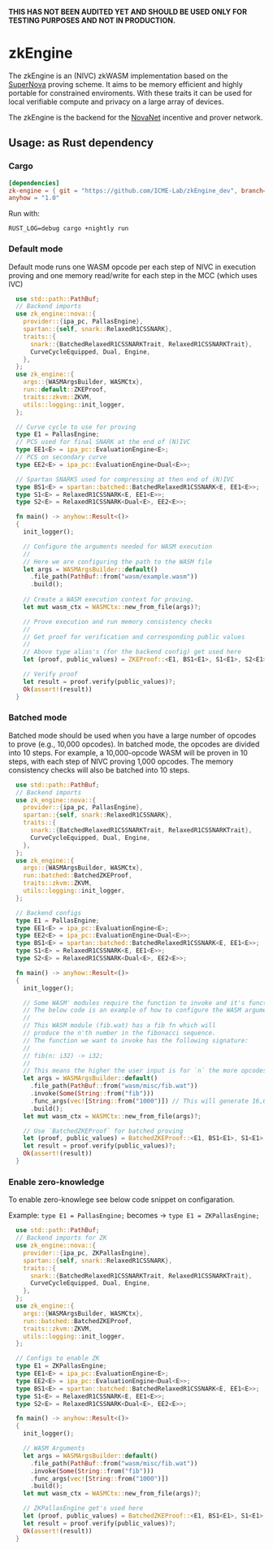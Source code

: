  **THIS HAS NOT BEEN AUDITED YET AND SHOULD BE USED ONLY FOR TESTING PURPOSES AND NOT IN PRODUCTION.**

# zkEngine

The zkEngine is an (NIVC) zkWASM implementation based on the [SuperNova](https://eprint.iacr.org/2022/1758) proving scheme.
It aims to be memory efficient and highly portable for constrained enviroments. With these traits it can be used for
local verifiable compute and privacy on a large array of devices.

The zkEngine is the backend for the [NovaNet](https://novanet.xyz) incentive and prover network. 


## Usage: as Rust dependency

### Cargo

```toml
[dependencies]
zk-engine = { git = "https://github.com/ICME-Lab/zkEngine_dev", branch= "main" }
anyhow = "1.0"
```
Run with:

```
RUST_LOG=debug cargo +nightly run
```

### Default mode

Default mode runs one WASM opcode per each step of NIVC in execution proving and one memory read/write for each step in the MCC (which uses IVC)

```rust
  use std::path::PathBuf;
  // Backend imports
  use zk_engine::nova::{
    provider::{ipa_pc, PallasEngine},
    spartan::{self, snark::RelaxedR1CSSNARK},
    traits::{
      snark::{BatchedRelaxedR1CSSNARKTrait, RelaxedR1CSSNARKTrait},
      CurveCycleEquipped, Dual, Engine,
    },
  };
  use zk_engine::{
    args::{WASMArgsBuilder, WASMCtx},
    run::default::ZKEProof,
    traits::zkvm::ZKVM,
    utils::logging::init_logger,
  };

  // Curve cycle to use for proving
  type E1 = PallasEngine;
  // PCS used for final SNARK at the end of (N)IVC
  type EE1<E> = ipa_pc::EvaluationEngine<E>;
  // PCS on secondary curve
  type EE2<E> = ipa_pc::EvaluationEngine<Dual<E>>;

  // Spartan SNARKS used for compressing at then end of (N)IVC
  type BS1<E> = spartan::batched::BatchedRelaxedR1CSSNARK<E, EE1<E>>;
  type S1<E> = RelaxedR1CSSNARK<E, EE1<E>>;
  type S2<E> = RelaxedR1CSSNARK<Dual<E>, EE2<E>>;

  fn main() -> anyhow::Result<()>
  {
    init_logger();

    // Configure the arguments needed for WASM execution
    //
    // Here we are configuring the path to the WASM file
    let args = WASMArgsBuilder::default()
      .file_path(PathBuf::from("wasm/example.wasm"))
      .build();
    
    // Create a WASM execution context for proving.
    let mut wasm_ctx = WASMCtx::new_from_file(args)?;

    // Prove execution and run memory consistency checks
    //
    // Get proof for verification and corresponding public values
    //
    // Above type alias's (for the backend config) get used here
    let (proof, public_values) = ZKEProof::<E1, BS1<E1>, S1<E1>, S2<E1>>::prove_wasm(&mut wasm_ctx)?;

    // Verify proof
    let result = proof.verify(public_values)?;
    Ok(assert!(result))
  }
```

### Batched mode

Batched mode should be used when you have a large number of opcodes to prove (e.g., 10,000 opcodes). In batched mode, the opcodes are divided into 10 steps. For example, a 10,000-opcode WASM will be proven in 10 steps, with each step of NIVC proving 1,000 opcodes. The memory consistency checks will also be batched into 10 steps.

```rust
  use std::path::PathBuf;
  // Backend imports
  use zk_engine::nova::{
    provider::{ipa_pc, PallasEngine},
    spartan::{self, snark::RelaxedR1CSSNARK},
    traits::{
      snark::{BatchedRelaxedR1CSSNARKTrait, RelaxedR1CSSNARKTrait},
      CurveCycleEquipped, Dual, Engine,
    },
  };
  use zk_engine::{
    args::{WASMArgsBuilder, WASMCtx},
    run::batched::BatchedZKEProof,
    traits::zkvm::ZKVM,
    utils::logging::init_logger,
  };

  // Backend configs
  type E1 = PallasEngine;
  type EE1<E> = ipa_pc::EvaluationEngine<E>;
  type EE2<E> = ipa_pc::EvaluationEngine<Dual<E>>;
  type BS1<E> = spartan::batched::BatchedRelaxedR1CSSNARK<E, EE1<E>>;
  type S1<E> = RelaxedR1CSSNARK<E, EE1<E>>;
  type S2<E> = RelaxedR1CSSNARK<Dual<E>, EE2<E>>;

  fn main() -> anyhow::Result<()>
  {
    init_logger();

    // Some WASM' modules require the function to invoke and it's functions arguments.
    // The below code is an example of how to configure the WASM arguments for such cases.
    //
    // This WASM module (fib.wat) has a fib fn which will 
    // produce the n'th number in the fibonacci sequence.
    // The function we want to invoke has the following signature: 
    //
    // fib(n: i32) -> i32;
    // 
    // This means the higher the user input is for `n` the more opcodes will need to be proven
    let args = WASMArgsBuilder::default()
      .file_path(PathBuf::from("wasm/misc/fib.wat"))
      .invoke(Some(String::from("fib")))
      .func_args(vec![String::from("1000")]) // This will generate 16,000 + opcodes
      .build();
    let mut wasm_ctx = WASMCtx::new_from_file(args)?;

    // Use `BatchedZKEProof` for batched proving
    let (proof, public_values) = BatchedZKEProof::<E1, BS1<E1>, S1<E1>, S2<E1>>::prove_wasm(&mut wasm_ctx)?;
    let result = proof.verify(public_values)?;
    Ok(assert!(result))
  }
```

### Enable zero-knowledge

To enable zero-knowlege see below code snippet on configaration.

Example: 
`type E1 = PallasEngine;` becomes -> `type E1 = ZKPallasEngine;`

```rust
  use std::path::PathBuf;
  // Backend imports for ZK
  use zk_engine::nova::{
    provider::{ipa_pc, ZKPallasEngine},
    spartan::{self, snark::RelaxedR1CSSNARK},
    traits::{
      snark::{BatchedRelaxedR1CSSNARKTrait, RelaxedR1CSSNARKTrait},
      CurveCycleEquipped, Dual, Engine,
    },
  };
  use zk_engine::{
    args::{WASMArgsBuilder, WASMCtx},
    run::batched::BatchedZKEProof,
    traits::zkvm::ZKVM,
    utils::logging::init_logger,
  };

  // Configs to enable ZK
  type E1 = ZKPallasEngine;
  type EE1<E> = ipa_pc::EvaluationEngine<E>;
  type EE2<E> = ipa_pc::EvaluationEngine<Dual<E>>;
  type BS1<E> = spartan::batched::BatchedRelaxedR1CSSNARK<E, EE1<E>>;
  type S1<E> = RelaxedR1CSSNARK<E, EE1<E>>;
  type S2<E> = RelaxedR1CSSNARK<Dual<E>, EE2<E>>;

  fn main() -> anyhow::Result<()>
  {
    init_logger();

    // WASM Arguments
    let args = WASMArgsBuilder::default()
      .file_path(PathBuf::from("wasm/misc/fib.wat"))
      .invoke(Some(String::from("fib")))
      .func_args(vec![String::from("1000")])
      .build();
    let mut wasm_ctx = WASMCtx::new_from_file(args)?;

    // ZKPallasEngine get's used here
    let (proof, public_values) = BatchedZKEProof::<E1, BS1<E1>, S1<E1>, S2<E1>>::prove_wasm(&mut wasm_ctx)?;
    let result = proof.verify(public_values)?;
    Ok(assert!(result))
  }
  ```
